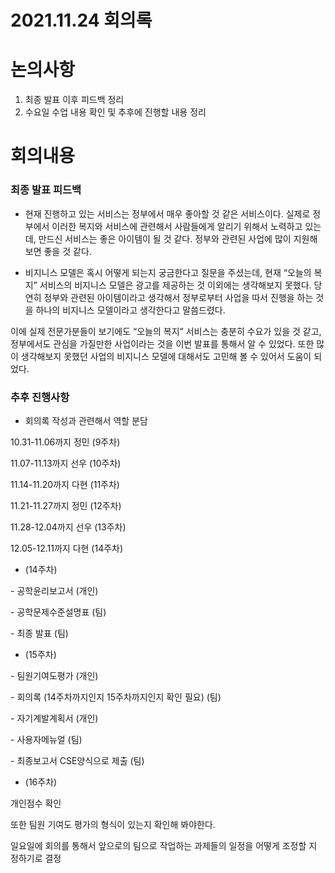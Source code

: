 # 2021.11.24 회의록



# 논의사항

1. 최종 발표 이후 피드백 정리
2. 수요일 수업 내용 확인 및 추후에 진행할 내용 정리



# 회의내용



### 최종 발표 피드백

- 현재 진행하고 있는 서비스는 정부에서 매우 좋아할 것 같은 서비스이다. 실제로 정부에서 이러한 복지와 서비스에 관련해서 사람들에게 알리기 위해서 노력하고 있는데, 만드신 서비스는 좋은 아이템이 될 것 같다. 정부와 관련된 사업에 많이 지원해보면 좋을 것 같다.

- 비지니스 모델은 혹시 어떻게 되는지 궁금한다고 질문을 주셨는데, 현재 “오늘의 복지” 서비스의 비지니스 모델은 광고를 제공하는 것 이외에는 생각해보지 못했다. 당연히 정부와 관련된 아이템이라고 생각해서 정부로부터 사업을 따서 진행을 하는 것을 하나의 비지니스 모델이라고 생각한다고 말씀드렸다.

이에 실제 전문가분들이 보기에도 “오늘의 복지” 서비스는 충분히 수요가 있을 것 같고, 정부에서도 관심을 가질만한 사업이라는 것을 이번 발표를 통해서 알 수 있었다. 또한 많이 생각해보지 못했던 사업의 비지니스 모델에 대해서도 고민해 볼 수 있어서 도움이 되었다. 



### 추후 진행사항

- 회의록 작성과 관련해서 역할 분담

10.31-11.06까지 정민 (9주차)

11.07-11.13까지 선우 (10주차)

11.14-11.20까지 다현 (11주차)

11.21-11.27까지 정민 (12주차)

11.28-12.04까지 선우 (13주차)

12.05-12.11까지 다현 (14주차)

 

- (14주차)

\- 공학윤리보고서 (개인)

\- 공학문제수준설명표 (팀)

\- 최종 발표 (팀)
 

- (15주차)

\- 팀원기여도평가 (개인)

\- 회의록 (14주차까지인지 15주차까지인지 확인 필요) (팀)

\- 자기계발계획서 (개인)

\- 사용자메뉴얼 (팀)

\- 최종보고서 CSE양식으로 제출 (팀)



- (16주차)

개인점수 확인

 

또한 팀원 기여도 평가의 형식이 있는지 확인해 봐야한다. 

일요일에 회의를 통해서 앞으로의 팀으로 작업하는 과제들의 일정을 어떻게 조정할 지 정하기로 결정